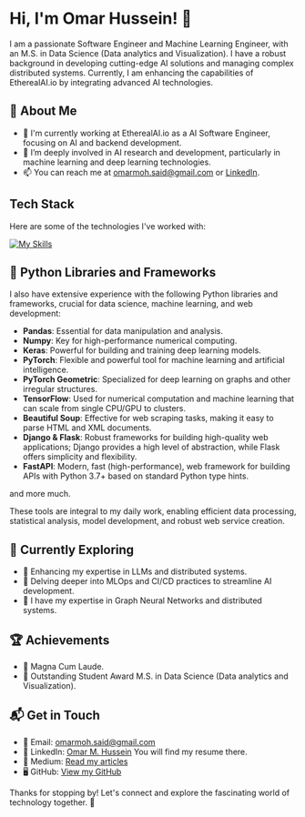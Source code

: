 # Hi, I'm Omar Hussein! 👋

I am a passionate Software Engineer and Machine Learning Engineer, with an M.S. in Data Science (Data analytics and Visualization). I have a robust background in developing cutting-edge AI solutions and managing complex distributed systems. Currently, I am enhancing the capabilities of EtherealAI.io by integrating advanced AI technologies.

## 🚀 About Me

- 🔭 I'm currently working at EtherealAI.io as a AI Software Engineer, focusing on AI and backend development.
- 🌱 I’m deeply involved in AI research and development, particularly in machine learning and deep learning technologies.
- 📫 You can reach me at [omarmoh.said@gmail.com](mailto:omarmoh.said@gmail.com) or [LinkedIn](https://www.linkedin.com/in/omar-m-hussein).

## Tech Stack

Here are some of the technologies I've worked with:

[![My Skills](https://skillicons.dev/icons?i=python,js,django,pytorch,fastapi,flask,postgres,aws,docker,git,gitlab,github,vscode,notion,lambda,eclipse,react,linux)](https://skillicons.dev)

## 🚀 Python Libraries and Frameworks

I also have extensive experience with the following Python libraries and frameworks, crucial for data science, machine learning, and web development:

- **Pandas**: Essential for data manipulation and analysis.
- **Numpy**: Key for high-performance numerical computing.
- **Keras**: Powerful for building and training deep learning models.
- **PyTorch**: Flexible and powerful tool for machine learning and artificial intelligence.
- **PyTorch Geometric**: Specialized for deep learning on graphs and other irregular structures.
- **TensorFlow**: Used for numerical computation and machine learning that can scale from single CPU/GPU to clusters.
- **Beautiful Soup**: Effective for web scraping tasks, making it easy to parse HTML and XML documents.
- **Django & Flask**: Robust frameworks for building high-quality web applications; Django provides a high level of abstraction, while Flask offers simplicity and flexibility.
- **FastAPI**: Modern, fast (high-performance), web framework for building APIs with Python 3.7+ based on standard Python type hints.

and more much.

These tools are integral to my daily work, enabling efficient data processing, statistical analysis, model development, and robust web service creation.


## 🌱 Currently Exploring

- 🚀 Enhancing my expertise in LLMs and distributed systems.
- 🧠 Delving deeper into MLOps and CI/CD practices to streamline AI development.
- 🚀 I have my expertise in Graph Neural Networks and distributed systems.

## 🏆 Achievements

- 🌟 Magna Cum Laude.
- 🌟 Outstanding Student Award M.S. in Data Science (Data analytics and Visualization).

## 📬 Get in Touch

- 📨 Email: [omarmoh.said@gmail.com](mailto:omarmoh.said@gmail.com)
- 💼 LinkedIn: [Omar M. Hussein](https://www.linkedin.com/in/omar-m-hussein) You will find my resume there.
- 📝 Medium: [Read my articles](https://medium.com/@omarmoh.said)
- 🖥 GitHub: [View my GitHub](https://github.com/OMS1996)


Thanks for stopping by! Let's connect and explore the fascinating world of technology together. 🚀


